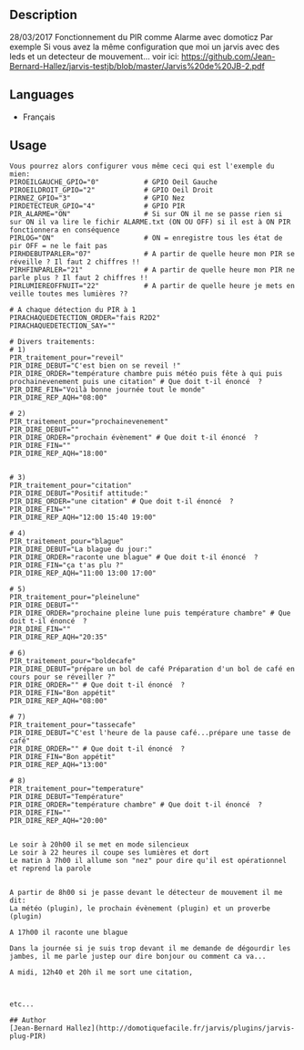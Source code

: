 <!---
IMPORTANT
=========
This README.md is displayed in the WebStore as well as within Jarvis app
Please do not change the structure of this file
Fill-in Description, Usage & Author sections
Make sure to rename the [en] folder into the language code your plugin is written in (ex: fr, es, de, it...)
For multi-language plugin:
- clone the language directory and translate commands/functions.sh
- optionally write the Description / Usage sections in several languages
-->
## Description

28/03/2017 Fonctionnement du PIR comme Alarme avec domoticz Par exemple
Si vous avez la même configuration que moi un jarvis avec des leds et un detecteur de mouvement... voir ici:
https://github.com/Jean-Bernard-Hallez/jarvis-testjb/blob/master/Jarvis%20de%20JB-2.pdf


## Languages

* Français


## Usage

```
Vous pourrez alors configurer vous même ceci qui est l'exemple du mien:
PIROEILGAUCHE_GPIO="0"			 # GPIO Oeil Gauche
PIROEILDROIT_GPIO="2" 			 # GPIO Oeil Droit
PIRNEZ_GPIO="3"       			 # GPIO Nez
PIRDETECTEUR_GPIO="4" 			 # GPIO PIR
PIR_ALARME="ON"       			 # Si sur ON il ne se passe rien si sur ON il va lire le fichir ALARME.txt (ON OU OFF) si il est à ON PIR fonctionnera en conséquence 
PIRLOG="ON"          			 # ON = enregistre tous les état de pir OFF = ne le fait pas
PIRHDEBUTPARLER="07" 			 # A partir de quelle heure mon PIR se réveille ? Il faut 2 chiffres !!
PIRHFINPARLER="21"    			 # A partir de quelle heure mon PIR ne parle plus ? Il faut 2 chiffres !!
PIRLUMIEREOFFNUIT="22"			 # A partir de quelle heure je mets en veille toutes mes lumières ??

# A chaque détection du PIR à 1
PIRACHAQUEDETECTION_ORDER="fais R2D2"  
PIRACHAQUEDETECTION_SAY=""    

# Divers traitements:
# 1)
PIR_traitement_pour="reveil"
PIR_DIRE_DEBUT="C'est bien on se reveil !"
PIR_DIRE_ORDER="température chambre puis météo puis fête à qui puis prochainevenement puis une citation" # Que doit t-il énoncé  ?
PIR_DIRE_FIN="Voilà bonne journée tout le monde"
PIR_DIRE_REP_AQH="08:00"

# 2)
PIR_traitement_pour="prochainevenement"
PIR_DIRE_DEBUT=""
PIR_DIRE_ORDER="prochain évènement" # Que doit t-il énoncé  ?
PIR_DIRE_FIN=""
PIR_DIRE_REP_AQH="18:00"


# 3)
PIR_traitement_pour="citation"
PIR_DIRE_DEBUT="Positif attitude:"
PIR_DIRE_ORDER="une citation" # Que doit t-il énoncé  ?
PIR_DIRE_FIN=""
PIR_DIRE_REP_AQH="12:00 15:40 19:00"

# 4)
PIR_traitement_pour="blague"
PIR_DIRE_DEBUT="La blague du jour:"
PIR_DIRE_ORDER="raconte une blague" # Que doit t-il énoncé  ?
PIR_DIRE_FIN="ça t'as plu ?"
PIR_DIRE_REP_AQH="11:00 13:00 17:00"

# 5)
PIR_traitement_pour="pleinelune"
PIR_DIRE_DEBUT=""
PIR_DIRE_ORDER="prochaine pleine lune puis température chambre" # Que doit t-il énoncé  ?
PIR_DIRE_FIN=""
PIR_DIRE_REP_AQH="20:35"

# 6)
PIR_traitement_pour="boldecafe"
PIR_DIRE_DEBUT="prépare un bol de café Préparation d'un bol de café en cours pour se réveiller ?"
PIR_DIRE_ORDER="" # Que doit t-il énoncé  ?
PIR_DIRE_FIN="Bon appétit"
PIR_DIRE_REP_AQH="08:00"

# 7)
PIR_traitement_pour="tassecafe"
PIR_DIRE_DEBUT="C'est l'heure de la pause café...prépare une tasse de café"
PIR_DIRE_ORDER="" # Que doit t-il énoncé  ?
PIR_DIRE_FIN="Bon appétit"
PIR_DIRE_REP_AQH="13:00"

# 8)
PIR_traitement_pour="temperature"
PIR_DIRE_DEBUT="Température"
PIR_DIRE_ORDER="température chambre" # Que doit t-il énoncé  ?
PIR_DIRE_FIN=""
PIR_DIRE_REP_AQH="20:00"


Le soir à 20h00 il se met en mode silencieux
Le soir à 22 heures il coupe ses lumières et dort
Le matin à 7h00 il allume son "nez" pour dire qu'il est opérationnel et reprend la parole


A partir de 8h00 si je passe devant le détecteur de mouvement il me dit:
La météo (plugin), le prochain évènement (plugin) et un proverbe (plugin)

A 17h00 il raconte une blague

Dans la journée si je suis trop devant il me demande de dégourdir les jambes, il me parle justep our dire bonjour ou comment ca va...

A midi, 12h40 et 20h il me sort une citation, 



etc...

## Author
[Jean-Bernard Hallez](http://domotiquefacile.fr/jarvis/plugins/jarvis-plug-PIR)

